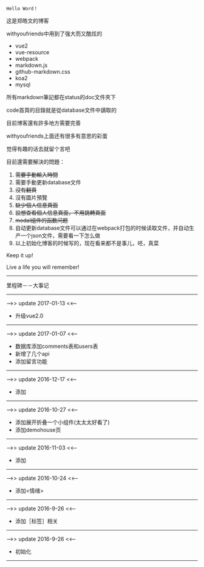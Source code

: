 ```
Hello Word！
```
这是郑皓文的博客

withyoufriends中用到了强大而又酷炫的

* vue2
* vue-resource
* webpack
* markdown.js
* github-markdown.css
* koa2
* mysql

所有markdown筆記都在status的doc文件夾下

code首頁的目錄就是從database文件中讀取的

目前博客還有許多地方需要完善

withyoufriends上面还有很多有意思的彩蛋

觉得有趣的话去就留个言吧

目前還需要解決的問題：

1. <del>需要手動輸入時間</del>
2. 需要手動更新database文件
3. <del>沒有翻頁</del>
4. 沒有圖片預覽
5. <del>缺少個人信息頁面</del>
6. <del>設想查看個人信息頁面，不用跳轉頁面</del>
7. <del>modal组件的函数问题</del>
8. 自动更新database文件可以通过在webpack打包的时候读取文件，并自动生产一个json文件，需要看一下怎么做
9. 以上初始化博客的时候写的，现在看来都不是事儿，呸，真菜

Keep it up!

Live a life you will remember!
***
里程碑－－大事记
***
-->> update 2017-01-13 <<--
* 升级vue2.0
***

-->> update 2017-01-07 <<--
* 数据库添加comments表和users表
* 新增了几个api
* 添加留言功能
***

-->> update 2016-12-17 <<--
* 添加<Mirror>
***

-->> update 2016-10-27 <<--
* 添加展开折叠一个小组件(太太太好看了)
* 添加demohouse页
***

-->> update 2016-11-03 <<--
* 添加<blvck>
***

-->> update 2016-10-24 <<--
* 添加<情绪>
***

-->> update 2016-9-26 <<--
* 添加［标签］相关
***

-->> update 2016-9-26 <<--
* 初始化
***
